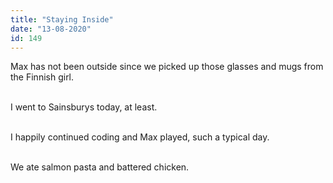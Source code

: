 ```yaml
---
title: "Staying Inside"
date: "13-08-2020"
id: 149
---
```

Max has not been outside since we picked up those glasses and mugs from the Finnish girl. <br><br>

I went to Sainsburys today, at least.<br><br>

I happily continued coding and Max played, such a typical day.<br><br>

We ate salmon pasta and battered chicken.